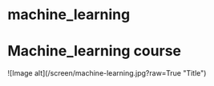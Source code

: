 # machine_learning
<h1>Machine_learning course</h1>
![Image alt](/screen/machine-learning.jpg?raw=True "Title")
